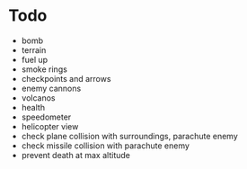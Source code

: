 # Todo

- bomb
- terrain
- fuel up
- smoke rings
- checkpoints and arrows
- enemy cannons
- volcanos
- health
- speedometer
- helicopter view
- check plane collision with surroundings, parachute enemy
- check missile collision with parachute enemy
- prevent death at max altitude
